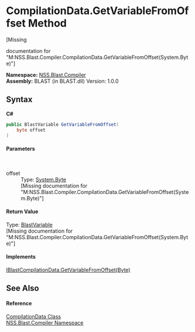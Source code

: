 # CompilationData.GetVariableFromOffset Method 
 

\[Missing <summary> documentation for "M:NSS.Blast.Compiler.CompilationData.GetVariableFromOffset(System.Byte)"\]

**Namespace:**&nbsp;<a href="N_NSS_Blast_Compiler">NSS.Blast.Compiler</a><br />**Assembly:**&nbsp;BLAST (in BLAST.dll) Version: 1.0.0

## Syntax

**C#**<br />
``` C#
public BlastVariable GetVariableFromOffset(
	byte offset
)
```


#### Parameters
&nbsp;<dl><dt>offset</dt><dd>Type: <a href="https://docs.microsoft.com/dotnet/api/system.byte" target="_blank" rel="noopener noreferrer">System.Byte</a><br />\[Missing <param name="offset"/> documentation for "M:NSS.Blast.Compiler.CompilationData.GetVariableFromOffset(System.Byte)"\]</dd></dl>

#### Return Value
Type: <a href="T_NSS_Blast_BlastVariable">BlastVariable</a><br />\[Missing <returns> documentation for "M:NSS.Blast.Compiler.CompilationData.GetVariableFromOffset(System.Byte)"\]

#### Implements
<a href="M_NSS_Blast_Compiler_IBlastCompilationData_GetVariableFromOffset">IBlastCompilationData.GetVariableFromOffset(Byte)</a><br />

## See Also


#### Reference
<a href="T_NSS_Blast_Compiler_CompilationData">CompilationData Class</a><br /><a href="N_NSS_Blast_Compiler">NSS.Blast.Compiler Namespace</a><br />